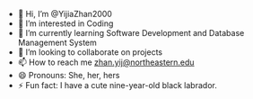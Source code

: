 - 👋 Hi, I’m @YijiaZhan2000
- 👀 I’m interested in Coding
- 🌱 I’m currently learning Software Development and Database Management System
- 💞️ I’m looking to collaborate on projects
- 📫 How to reach me zhan.yij@northeastern.edu
- 😄 Pronouns: She, her, hers
- ⚡ Fun fact: I have a cute nine-year-old black labrador.

<!---
YijiaZhan2000/YijiaZhan2000 is a ✨ special ✨ repository because its `README.md` (this file) appears on your GitHub profile.
You can click the Preview link to take a look at your changes.
--->

